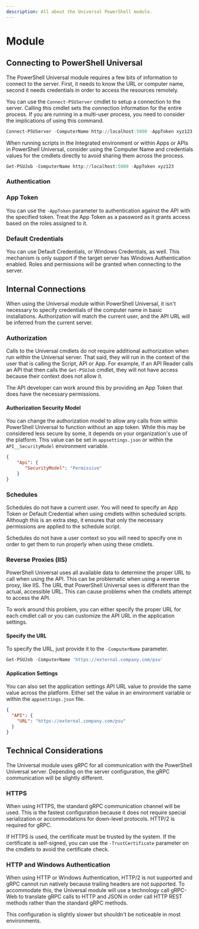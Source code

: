 ```yaml
---
description: All about the Universal PowerShell module.
---
```


# Module

## Connecting to PowerShell Universal

The PowerShell Universal module requires a few bits of information to connect to the server. First, it needs to know the URL or computer name, second it needs credentials in order to access the resources remotely.&#x20;

You can use the `Connect-PSUServer` cmdlet to setup a connection to the server. Calling this cmdlet sets the connection information for the entire process. If you are running in a multi-user process, you need to consider the implications of using this command.&#x20;

```powershell
Connect-PSUServer -ComputerName http://localhost:5000 -AppToken xyz123
```

When running scripts in the Integrated environment or within Apps or APIs in PowerShell Universal, consider using the Computer Name and credentials values for the cmdlets directly to avoid sharing them across the process.

```powershell
Get-PSUJob -ComputerName http://localhost:5000 -AppToken xyz123
```

### Authentication

### App Token

You can use the `-AppToken` parameter to authentication against the API with the specified token.  Treat the App Token as a password as it grants access based on the roles assigned to it.&#x20;

### Default Credentials&#x20;

You can use Default Credentials, or Windows Credentials, as well. This mechanism is only support if the target server has Windows Authentication enabled. Roles and permissions will be granted when connecting to the server.&#x20;

## Internal Connections

When using the Universal module within PowerShell Universal, it isn't necessary to specify credentials of the computer name in basic installations. Authorization will match the current user, and the API URL will be inferred from the current server.&#x20;

### Authorization

Calls to the Universal cmdlets do not require additional authorization when run within the Universal server. That said, they will run in the context of the user that is calling the Script, API or App. For example, if an API Reader calls an API that then calls the `Get-PSUJob` cmdlet, they will not have access because their context does not allow it.&#x20;

The API developer can work around this by providing an App Token that does have the necessary permissions.&#x20;

#### Authorization Security Model&#x20;

You can change the authorization model to allow any calls from within PowerShell Universal to function without an app token. While this may be considered less secure by some, it depends on your organization's use of the platform. This value can be set in `appsettings.json` or within the `API__SecurityModel` environment variable.

```json
{
    "Api": {
       "SecurityModel": "Permissive"
    }
}
```

### Schedules

Schedules do not have a current user. You will need to specify an App Token or Default Credential when using cmdlets within scheduled scripts. Although this is an extra step, it ensures that only the necessary permissions are applied to the schedule script.&#x20;

Schedules do not have a user context so you will need to specify one in order to get them to run properly when using these cmdlets.&#x20;

### Reverse Proxies (IIS)

PowerShell Universal uses all available data to determine the proper URL to call when using the API. This can be problematic when using a reverse proxy, like IIS. The URL that PowerShell Universal sees is different than the actual, accessible URL. This can cause problems when the cmdlets attempt to access the API.&#x20;

To work around this problem, you can either specify the proper URL for each cmdlet call or you can customize the API URL in the application settings.&#x20;

#### Specify the URL

To specify the URL, just provide it to the `-ComputerName` parameter.&#x20;

```powershell
Get-PSUJob -ComputerName 'https://external.company.com/psu'
```

#### Application Settings

You can also set the application settings API URL value to provide the same value across the platform. Either set the value in an environment variable or within the `appsettings.json` file.&#x20;

```json
{
  "API": {
    "URL": "https://external.company.com/psu"
  }
}
```

## Technical Considerations

The Universal module uses gRPC for all communication with the PowerShell Universal server. Depending on the server configuration, the gRPC communication will be slightly different.&#x20;

### HTTPS

When using HTTPS, the standard gRPC communication channel will be used. This is the fastest configuration because it does not require special serialization or accommodations for down-level protocols. HTTP/2 is required for gRPC.&#x20;

If HTTPS is used, the certificate must be trusted by the system. If the certificate is self-signed, you can use the `-TrustCertificate` parameter on the cmdlets to avoid the certificate check.&#x20;

### HTTP and Windows Authentication

When using HTTP or Windows Authentication, HTTP/2 is not supported and gRPC cannot run natively because trailing headers are not supported. To accommodate this, the Universal module will use a technology call gRPC-Web to translate gRPC calls to HTTP and JSON in order call HTTP REST methods rather than the standard gRPC methods. &#x20;

This configuration is slightly slower but shouldn't be noticeable in most environments.&#x20;

